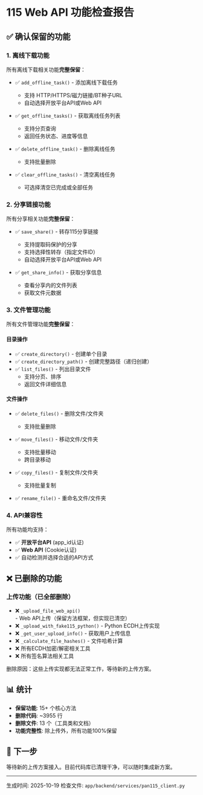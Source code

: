 # 115 Web API 功能检查报告

## ✅ 确认保留的功能

### 1. 离线下载功能
所有离线下载相关功能**完整保留**：

- ✅ `add_offline_task()` - 添加离线下载任务
  - 支持 HTTP/HTTPS/磁力链接/BT种子URL
  - 自动选择开放平台API或Web API
  
- ✅ `get_offline_tasks()` - 获取离线任务列表
  - 支持分页查询
  - 返回任务状态、进度等信息
  
- ✅ `delete_offline_task()` - 删除离线任务
  - 支持批量删除
  
- ✅ `clear_offline_tasks()` - 清空离线任务
  - 可选择清空已完成或全部任务

### 2. 分享链接功能
所有分享相关功能**完整保留**：

- ✅ `save_share()` - 转存115分享链接
  - 支持提取码保护的分享
  - 支持选择性转存（指定文件ID）
  - 自动选择开放平台API或Web API
  
- ✅ `get_share_info()` - 获取分享信息
  - 查看分享内的文件列表
  - 获取文件元数据

### 3. 文件管理功能
所有文件管理功能**完整保留**：

#### 目录操作
- ✅ `create_directory()` - 创建单个目录
- ✅ `create_directory_path()` - 创建完整路径（递归创建）
- ✅ `list_files()` - 列出目录文件
  - 支持分页、排序
  - 返回文件详细信息

#### 文件操作
- ✅ `delete_files()` - 删除文件/文件夹
  - 支持批量删除
  
- ✅ `move_files()` - 移动文件/文件夹
  - 支持批量移动
  - 跨目录移动
  
- ✅ `copy_files()` - 复制文件/文件夹
  - 支持批量复制
  
- ✅ `rename_file()` - 重命名文件/文件夹

### 4. API兼容性
所有功能均支持：
- ✅ **开放平台API** (app_id认证)
- ✅ **Web API** (Cookie认证)
- ✅ 自动检测并选择合适的API方式

## ❌ 已删除的功能

### 上传功能（已全部删除）
- ❌ `_upload_file_web_api()` - Web API上传（保留方法框架，但实现已清空）
- ❌ `_upload_with_fake115_python()` - Python ECDH上传实现
- ❌ `_get_user_upload_info()` - 获取用户上传信息
- ❌ `_calculate_file_hashes()` - 文件哈希计算
- ❌ 所有ECDH加密/解密相关工具
- ❌ 所有签名算法相关工具

删除原因：这些上传实现都无法正常工作，等待新的上传方案。

## 📊 统计

- **保留功能**: 15+ 个核心方法
- **删除代码**: ~3955 行
- **删除文件**: 13 个（工具类和文档）
- **功能完整性**: 除上传外，所有功能100%保留

## 🎯 下一步

等待新的上传方案接入。目前代码库已清理干净，可以随时集成新方案。

---
生成时间: 2025-10-19
检查文件: `app/backend/services/pan115_client.py`

